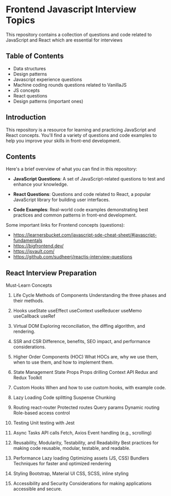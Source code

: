 # Frontend Javascript Interview Topics

This repository contains a collection of questions and code related to JavaScript and React which are essential for interviews

## Table of Contents

- Data structures
- Design patterns
- Javascript experience questions
- Machine coding rounds questions related to VanillaJS
- JS concepts
- React questions
- Design patterns (important ones)

## Introduction

This repository is a resource for learning and practicing JavaScript and React concepts. You'll find a variety of questions and code examples to help you improve your skills in front-end development.

## Contents

Here's a brief overview of what you can find in this repository:

- **JavaScript Questions**: A set of JavaScript-related questions to test and enhance your knowledge.

- **React Questions**: Questions and code related to React, a popular JavaScript library for building user interfaces.

- **Code Examples**: Real-world code examples demonstrating best practices and common patterns in front-end development.

Some important links for Frontend concepts (questions): 
- https://learnersbucket.com/javascript-sde-cheat-sheet/#javascript-fundamentals
- https://bigfrontend.dev/
- https://jsvault.com/
- https://github.com/sudheerj/reactjs-interview-questions

## React Interview Preparation
Must-Learn Concepts
1. Life Cycle Methods of Components
Understanding the three phases and their methods.

2. Hooks
useState
useEffect
useContext
useReducer
useMemo
useCallback
useRef
3. Virtual DOM
Exploring reconciliation, the diffing algorithm, and rendering.

4. SSR and CSR
Difference, benefits, SEO impact, and performance considerations.

5. Higher Order Components (HOC)
What HOCs are, why we use them, when to use them, and how to implement them.

6. State Management
State
Props
Props drilling
Context API
Redux and Redux Toolkit
7. Custom Hooks
When and how to use custom hooks, with example code.

8. Lazy Loading
Code splitting
Suspense
Chunking
9. Routing
react-router
Protected routes
Query params
Dynamic routing
Role-based access control
10. Testing
Unit testing with Jest
11. Async Tasks
API calls
Fetch, Axios
Event handling (e.g., scrolling)
12. Reusability, Modularity, Testability, and Readability
Best practices for making code reusable, modular, testable, and readable.

13. Performance
Lazy loading
Optimizing assets (JS, CSS)
Bundlers
Techniques for faster and optimized rendering
14. Styling
Bootstrap, Material UI
CSS, SCSS, inline styling
15. Accessibility and Security
Considerations for making applications accessible and secure.



